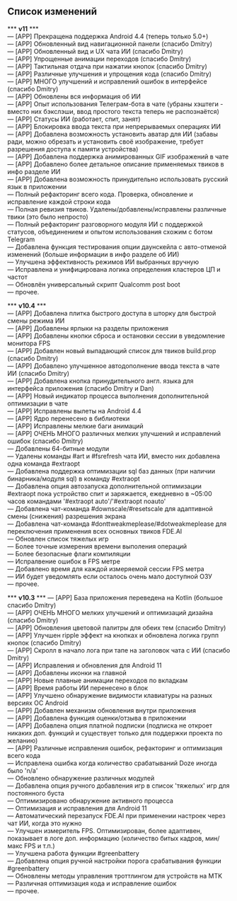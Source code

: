 ## Список изменений


*** **v11** ***\
— [APP] Прекращена поддержка Android 4.4 (теперь только 5.0+)\
— [APP] Обновленный вид навигационной панели (спасибо Dmitry)\
— [APP] Обновленный вид и UX чата ИИ (спасибо Dmitry)\
— [APP] Упрощенные анимации переходов (спасибо Dmitry)\
— [APP] Тактильная отдача при нажатии кнопок (спасибо Dmitry)\
— [APP] Различные улучшения и упрощения кода (спасибо Dmitry)\
— [APP] МНОГО улучшений и исправлений ошибок в интерфейсе (спасибо Dmitry)\
— [APP] Обновлены вся информация об ИИ\
— [APP] Опыт использования Телеграм-бота в чате (убраны хэштеги - вместо них бэкслэши, ввод простого текста теперь не распознаётся)\
— [APP] Статусы ИИ (работает, спит, занят)\
— [APP] Блокировка ввода текста при непрерываемых операциях ИИ\
— [APP] Добавлена возможность установить аватар для ИИ (забавы ради, можно обрезать и установить своё изображение, требует разрешения доступа к памяти устройства)\
— [APP] Добавлена поддержка анимированных GIF изображений в чате\
— [APP] Добавлено более детальное описание применяемых твиков в инфо разделе ИИ\
— [APP] Добавлена возможность принудительно использовать русский язык в приложении\
— Полный рефакторинг всего кода. Проверка, обновление и исправление каждой строки кода\
— Полная ревизия твиков. Удалены/добавлены/исправлены различные твики (это было непросто)\
— Полный рефакторинг разговорного модуля ИИ с поддержкой статусов, объединением и опытом использования схожим с ботом Telegram\
— Добавлена функция тестирования опции даунскейла с авто-отменой изменений (больше информации в инфо разделе об ИИ)\
— Улучшена эффективность режимов ИИ выбранных вручную\
— Исправлена и унифицирована логика определения кластеров ЦП и частот\
— Обновлён универсальный скрипт Qualcomm post boot\
— прочее.



*** **v10.4** ***\
— [APP] Добавлена плитка быстрого доступа в шторку для быстрой смены режима ИИ\
— [APP] Добавлены ярлыки на разделы приложения\
— [APP] Добавлены кнопки сброса и остановки сессии в уведомление монитора FPS\
— [APP] Добавлен новый выпадающий список для твиков build.prop (спасибо Dmitry)\
— [APP] Добавлено улучшенное автодополнение ввода текста в чате ИИ (спасибо Dmitry)\
— [APP] Добавлена кнопка принудительного англ. языка для интерфейса приложения (спасибо Dmitry и Dan)\
— [APP] Новый индикатор процесса выполнения дополнительной оптимизации в чате\
— [APP] Исправлены вылеты на Android 4.4\
— [APP] Ядро перенесено в библиотеки\
— [APP] Исправлены мелкие баги анимаций\
— [APP] ОЧЕНЬ МНОГО различных мелких улучшений и исправлений ошибок (спасибо Dmitry)\
— Добавлены 64-битные модули\
— Удалены команды #art и #fsrefresh чата ИИ, вместо них добавлена одна команда #extraopt\
— Добавлена поддержка оптимизации sql баз данных (при наличии бинарника/модуля sql) в команду #extraopt\
— Добавлена опция автозапуска дополнительной оптимизации #extraopt пока устройство спит и заряжается, ежедневно в ~05:00 часов командами '#extraopt auto'/'#extraopt noauto'\
— Добавлена чат-команда #downscale/#resetscale для адаптивной смены (снижения) разрешения экрана\
— Добавлена чат-команда #donttweakmeplease/#dotweakmeplease для переключения применения всех основных твиков FDE.AI\
— Обновлен список тяжелых игр\
— Более точные измерения времени выполения операций\
— Более безопасные флаги компиляции\
— Испралвение ошибок в FPS метре\
— Добавлено время для каждой измеряемой сессии FPS метра\
— ИИ будет уведомлять если осталось очень мало доступной ОЗУ\
— прочее.



*** **v10.3** ***
— [APP] База приложения переведена на Kotlin (большое спасибо Dmitry)\
— [APP] ОЧЕНЬ МНОГО мелких улучшений и оптимизаций дизайна (спасибо Dmitry)\
— [APP] Обновления цветовой палитры для обеих тем (спасибо Dmitry)\
— [APP] Улучшен ripple эффект на кнопках и обновлена логика групп кнопок (спасибо Dmitry)\
— [APP] Скролл в начало лога при тапе на заголовок чата с ИИ (спасибо Dmitry)\
— [APP] Исправления и обновления для Android 11\
— [APP] Добавлены иконки на главной\
— [APP] Новые плавные анимации переходов по вкладкам\
— [APP] Время работы ИИ перенесено в блок\
— [APP] Улучшено обнаружение видимости клавиатуры на разных версиях ОС Android\
— [APP] Добавлен механизм обновления внутри приложения\
— [APP] Добавлена функция оценки/отзыва в приложении\
— [APP] Добавлена опция платной подписки (подписка не откроет никаких доп. функций и существует только для поддержки проекта по желанию)\
— [APP] Различные исправления ошибок, рефакторинг и оптимизация всего кода\
— Исправлена ошибка когда количество срабатываний Doze иногда было 'n/a'\
— Обновлено обнаружение различных модулей\
— Добавлена опция ручного добавления игр в список 'тяжелых' игр для постоянного буста\
— Оптимизировано обнаружение активного процесса\
— Оптимизация и исправления для Android 11\
— Автоматический перезапуск FDE.AI при применении настроек через чат ИИ, когда это нужно\
— Улучшен измеритель FPS. Оптимизирован, более адаптивен, показывает в логе доп. информацию (количество битых кадров, мин/макс FPS и т.п.)\
— Улучшена работа функции #greenbattery\
— Добавлена опция ручной настройки порога срабатывания функции #greenbattery\
— Обновлены методы управления троттлингом для устройств на MTK\
— Различная оптимизация кода и исправление ошибок\
— прочее.


